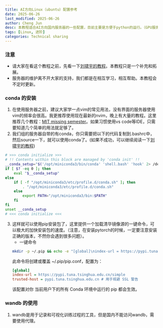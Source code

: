 ```yaml
---
title: AI方向Linux（ubuntu）配置参考
date: 2025-06-26
last_modified: 2025-06-26
author: Cheng Jun
desc: 本教程适合AI方向国内服务器的一些配置，目前主要是方便于python的运行。（GPU服务器）
tags: [Linux, 进阶]
categories: Technical sharing
---
```

### 注意
- 请大家在看这个教程之前，先看一下[刘啸宇的教程](https://gist.github.com/lxysl/1e589e626658e30eb757323b8a0ae826)。本教程只是一个补充和拓展。
- 服务器的维护离不开大家的支持，我们都是在相互学习，相互帮助。本教程会不定时更新。


### conda 的安装
1. 在使用服务器之前，建议大家学一点vim的常见用法，没有界面的服务器使用vim的频率会很高。我更推荐使用现在最新的nvim，晚上有大量的教程。这里推荐几个教程：[MIT missing semester](https://missing-semester-cn.github.io/2020/editors/)。如果习惯使用vs code等IDE，只需要知道几个简单的用法就足够了。
2. 我们组的服务器自带的有conda，你只需要把以下的代码复制到.bashrc中，然后source一下，就可以使用conda了。(如果不成功，可以继续阅读一下[刘啸宇的教程](https://gist.github.com/lxysl/1e589e626658e30eb757323b8a0ae826))
```bash
# >>> conda initialize >>>
# !! Contents within this block are managed by 'conda init' !!
__conda_setup="$('/opt/miniconda3/bin/conda' 'shell.bash' 'hook' 2> /dev/null)"
if [ $? -eq 0 ]; then
    eval "$__conda_setup"
else
    if [ -f "/opt/miniconda3/etc/profile.d/conda.sh" ]; then
        . "/opt/miniconda3/etc/profile.d/conda.sh"
    else
        export PATH="/opt/miniconda3/bin:$PATH"
    fi
fi
unset __conda_setup
# <<< conda initialize <<<
```

3. 这样就可以使用pip安装包了，这里提供一个加载清华镜像源的一键命令，可以极大的加快安装包的速度。（注意，在安装pytorch的时候，一定要注意安装正确的版本，不然你会遇到很多问题）。
    - 一键命令
    ```bash
    mkdir -p ~/.pip && echo -e "[global]\nindex-url = https://pypi.tuna.tsinghua.edu.cn/simple\ntrusted-host = pypi.tuna.tsinghua.edu.cn" > ~/.pip/pip.conf
    ```
    此命令将创建或覆盖 ~/.pip/pip.conf，配置为：
    ```ini
    [global]
    index-url = https://pypi.tuna.tsinghua.edu.cn/simple
    trusted-host = pypi.tuna.tsinghua.edu.cn # 用于规避 SSL 警告
    ```
    该配置对你 当前用户下的所有 Conda 环境中运行的 pip 都会生效。

### wandb 的使用
1. wandb是用于记录和可视化训练过程的工具，但是国内不能访问wandb，需要使用代理。



